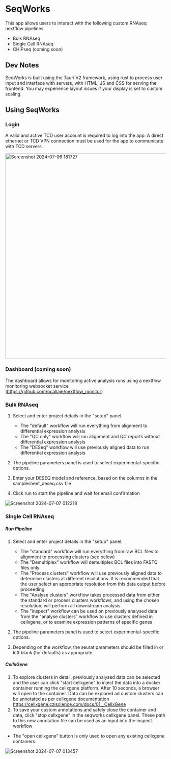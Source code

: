 # SeqWorks
This app allows users to interact with the following custom RNAseq nextflow pipelines
* Bulk RNAseq
* Single Cell RNAseq
* CHIPseq (coming soon)

## Dev Notes
SeqWorks is built using the Tauri V2 framework, using rust to process user input and interface with servers, with HTML, JS and CSS for serving the frontend. You may experience layout issues if your display is set to custom scaling.

## Using SeqWorks
### Login
A valid and active TCD user account is required to log into the app. A direct ethernet or TCD VPN connection must be used for the app to communicate with TCD servers. 

<img width="643" alt="Screenshot 2024-07-06 181727" src="https://github.com/ocallaje/seqworks/assets/95083099/456b7bec-a5f2-439d-9a8b-87d116dde4be">


### Dashboard (coming soon)
The dashboard allows for monitoring active analysis runs using a nextflow monitoring websocket service (https://github.com/ocallaje/nextflow_monitor)



### Bulk RNAseq
1. Select and enter project details in the "setup" panel.
   * The "default" workflow will run everything from alignment to differential expression analysis
   * The "QC only" workflow will run alignment and QC reports without differential expression analysis
   * The "DESeq" workflow will use previously aligned data to run differential expression analysis

2. The pipeline parameters panel is used to select experimental-specific options.

3. Enter your DESEQ model and reference, based on the columns in the samplesheet_deseq.csv file

4. Click run to start the pipeline and wait for email confirmation
   

![Screenshot 2024-07-07 012218](https://github.com/ocallaje/seqworks/assets/95083099/3a475395-ec24-4120-a0cd-84e2a5289fa9)


### Single Cell RNAseq
##### Run Pipeline
1. Select and enter project details in the "setup" panel.
   * The "standard" workflow will run everything from raw BCL files to alignment to processing clusters (see below)
   * The "Demultiplex" workflow will demultiplex BCL files into FASTQ files only
   * The "Process clusters" workflow will use previously aligned data to determine clusters at different resolutions. It is recommended that the user select an appropriate resolution from this data output before proceeding
   * The "Analyse clusters" workflow takes processed data from either the standard or process clusters workflows, and using the chosen resolution, will perform all downstream analysis
   * The "inspect" workflow can be used on previously analysed data from the "analyse clusters" workflow to use clusters defined in cellxgene, or to examine expression patterns of specific genes

2. The pipeline parameters panel is used to select experimental-specific options.

3. Depending on the workflow, the seurat parameters should be filled in or left blank (for defaults) as appropriate

##### CellxGene
1. To explore clusters in detail, previously analysed data can be selected and the user can click "start cellxgene" to inject the data into a docker container running the cellxgene platform. After 10 seconds, a browser will open to the container. 
Data can be explored ad custom clusters can be annotated as per cellxgene documentation https://cellxgene.cziscience.com/docs/01__CellxGene
2. To save your custom annotations and safely close the container and data, click "stop cellxgene" in the seqworks cellxgene panel. These path to this new annotation file can be used as an input into the inspect workflow

- The "open cellxgene" button is only used to open any existing cellxgene containers.

![Screenshot 2024-07-07 013457](https://github.com/ocallaje/seqworks/assets/95083099/06ee3eb9-22f9-420e-b523-d52582e40f54)
